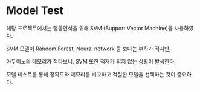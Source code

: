 # Model Test

해당 프로젝트에서는 행동인식을 위해 SVM (Support Vector Machine)을 사용하였다.

SVM 모델이 Random Forest, Neural network 등 보다는 부하가 적지만,

아두이노의 메모리가 적다보니, SVM 또한 적재가 되지 않는 상황이 발생한다.



모델 테스트를 통해 정확도와 메모리를 비교하고 적절한 모델을 선택하는 것이 중요하다. 